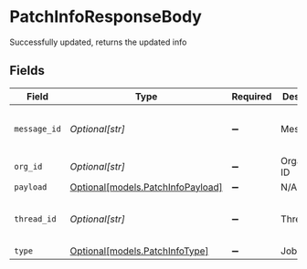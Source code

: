 # PatchInfoResponseBody

Successfully updated, returns the updated info


## Fields

| Field                                                              | Type                                                               | Required                                                           | Description                                                        | Example                                                            |
| ------------------------------------------------------------------ | ------------------------------------------------------------------ | ------------------------------------------------------------------ | ------------------------------------------------------------------ | ------------------------------------------------------------------ |
| `message_id`                                                       | *Optional[str]*                                                    | :heavy_minus_sign:                                                 | Message ID                                                         | c03eb411-9f75-4ff0-9404-5a61c5b8798d                               |
| `org_id`                                                           | *Optional[str]*                                                    | :heavy_minus_sign:                                                 | Organization ID                                                    | 739224                                                             |
| `payload`                                                          | [Optional[models.PatchInfoPayload]](../models/patchinfopayload.md) | :heavy_minus_sign:                                                 | N/A                                                                |                                                                    |
| `thread_id`                                                        | *Optional[str]*                                                    | :heavy_minus_sign:                                                 | Thread ID                                                          | 07b8b522-a993-4021-8fae-fd19f330ee60                               |
| `type`                                                             | [Optional[models.PatchInfoType]](../models/patchinfotype.md)       | :heavy_minus_sign:                                                 | Job type                                                           |                                                                    |